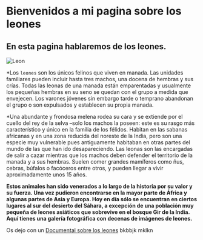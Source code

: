 # Bienvenidos a mi pagina sobre los leones

## En esta pagina hablaremos de los leones.

![Leon](https://www.gratistodo.com/wp-content/uploads/2016/12/Leones-Wallpapers-26.jpg)

*Los `leones` son los únicos felinos que viven en manada. Las unidades familiares pueden incluir hasta tres machos, una docena de hembras y sus crías. Todas las leonas de una manada están emparentadas y usualmente los pequeñas hembras en su seno se quedan con el grupo a medida que envejecen. Los varones jóvenes sin embargo tarde o temprano abandonan el grupo o son expulsados y establecen su propia manada.

*Una abundante y frondosa melena rodea su cara y se extiende por el cuello del rey de la selva –solo los machos la poseen: este es su rasgo más característico y único en la familia de los félidos.  Habitan en las sabanas africanas y en una zona reducida del noreste de la India, pero son una especie muy vulnerable pues antiguamente habitaban en otras partes del mundo de las que han ido desapareciendo. Las leonas son las encargadas de salir a cazar mientras que los machos deben defender el territorio de la manada y a sus hembras. Suelen comer grandes mamíferos como ñus, cebras, búfalos o facóceros entre otros, y pueden llegar a vivir aproximadamente unos 15 años. 

**Estos animales han sido venerados a lo largo de la historia por su valor y su fuerza. Una vez pudieron encontrarse en la mayor parte de África y algunas partes de Asia y Europa. Hoy en día sólo se encuentran en ciertos lugares al sur del desierto del Sáhara, a excepción de una población muy pequeña de leones asiáticos que sobrevive en el bosque Gir de la India. Aquí tienes una galería fotográfica con decenas de imágenes de leones.**

Os dejo con un [Documental sobre los leones](https://youtu.be/OMkEVX23BdM)
 bkbbjk
 mklkn
